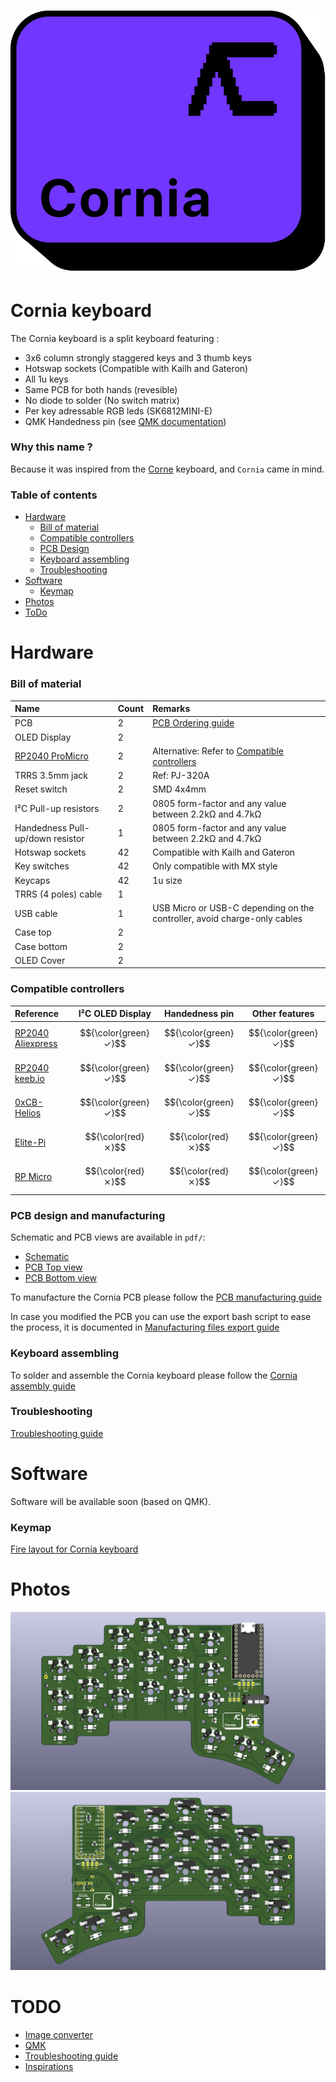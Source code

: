 <h1 align="center">
 <img src="./images/Logo/CorniaKey_PurpleBlack.svg" />
</h1>

# Cornia keyboard

The Cornia keyboard is a split keyboard featuring : 
* 3x6 column strongly staggered keys and 3 thumb keys
* Hotswap sockets (Compatible with Kailh and Gateron)
* All 1u keys
* Same PCB for both hands (revesible)
* No diode to solder (No switch matrix)
* Per key adressable RGB leds (SK6812MINI-E)
* QMK Handedness pin (see [QMK documentation](https://github.com/qmk/qmk_firmware/blob/master/docs/config_options.md#setting-handedness))

### Why this name ?

Because it was inspired from the [Corne](https://github.com/foostan/crkbd/tree/main) keyboard, and `Cornia` came in mind.

### Table of contents

<!--ts-->
  * [Hardware](#hardware)
    * [Bill of material](#bill-of-material)
    * [Compatible controllers](#compatible-controllers)
    * [PCB Design](#pcb-design-and-manufacturing)
    * [Keyboard assembling](#keyboard-assembling)
    * [Troubleshooting](#troubleshooting)
  * [Software](#software)
    * [Keymap](#keymap)
  * [Photos](#photos)
  * [ToDo](#todo)
<!--te-->

# Hardware

### Bill of material

| Name | Count | Remarks |
|:-|:-|:-|
| PCB | 2 | [PCB Ordering guide](./doc/pcb_ordering.md) |
| OLED Display | 2 | |
| [RP2040 ProMicro](https://keeb.io/products/rp2040-pro-micro-usb-c-controller) | 2 | Alternative: Refer to [Compatible controllers](#compatible-controllers) |
| TRRS 3.5mm jack | 2 | Ref: PJ-320A |
| Reset switch | 2 | SMD 4x4mm |
| I²C Pull-up resistors | 2 | 0805 form-factor and any value between 2.2kΩ and 4.7kΩ |
| Handedness Pull-up/down resistor | 1 | 0805 form-factor and any value between 2.2kΩ and 4.7kΩ |
| Hotswap sockets | 42 | Compatible with Kailh and Gateron |
| Key switches | 42 | Only compatible with MX style |
| Keycaps | 42 | 1u size |
| TRRS (4 poles) cable | 1 | |
| USB cable | 1 | USB Micro or USB-C depending on the controller, avoid charge-only cables |
| Case top | 2 | |
| Case bottom | 2 | |
| OLED Cover | 2 | |

### Compatible controllers

| Reference | I²C OLED Display | Handedness pin | Other features |
|:-|:-:|:-:|:-:|
| [RP2040 Aliexpress](https://fr.aliexpress.com/item/1005005980167753.html) | $${\color{green}✓}$$ | $${\color{green}✓}$$ | $${\color{green}✓}$$ |
| [RP2040 keeb.io](https://keeb.io/products/rp2040-pro-micro-usb-c-controller) | $${\color{green}✓}$$ | $${\color{green}✓}$$ | $${\color{green}✓}$$ |
| [0xCB-Helios](https://github.com/0xCB-dev/0xCB-Helios) | $${\color{green}✓}$$ | $${\color{green}✓}$$ | $${\color{green}✓}$$ |
| [Elite-Pi](https://docs.keeb.io/elite-pi-guide) | $${\color{red}⨯}$$ | $${\color{red}⨯}$$ | $${\color{green}✓}$$ |
| [RP Micro](https://github.com/siderakb/rp-micro) | $${\color{red}⨯}$$ | $${\color{red}⨯}$$ | $${\color{green}✓}$$ |

### PCB design and manufacturing

Schematic and PCB views are available in `pdf/`:
- [Schematic](pdf/SCH.pdf)
- [PCB Top view](pdf/PCB_TOP.pdf)
- [PCB Bottom view](pdf/PCB_BOT.pdf)

To manufacture the Cornia PCB please follow the [PCB manufacturing guide](./doc/pcb_ordering.md)

In case you modified the PCB you can use the export bash script to ease the process, it is documented in [Manufacturing files export guide](./doc/manufacturing_files_export.md)

### Keyboard assembling

To solder and assemble the Cornia keyboard please follow the [Cornia assembly guide](./doc/assembly_guide.md)

### Troubleshooting

[Troubleshooting guide](./doc/troubleshooting_pcb.md)

# Software

Software will be available soon (based on QMK).

### Keymap

[Fire layout for Cornia keyboard](http://www.keyboard-layout-editor.com/#/gists/a40345c92e1f3f326426ef890ebf4d1c)

# Photos

![3D Top view](./images/3D_TOP.png)
![3D Bottom view](./images/3D_BOT.png)
 
# TODO
  * [Image converter](https://github.com/MakotoKurauchi/helix/tree/master/FontConverter)
  * [QMK](https://github.com/qmk/qmk_firmware/blob/master/docs/platformdev_rp2040.md)
  * [Troubleshooting guide](https://github.com/jpconstantineau/ErgoTravel/blob/master/Troubleshooting_steps.md)
  * [Inspirations](https://github.com/diimdeep/awesome-split-keyboards?tab=readme-ov-file)